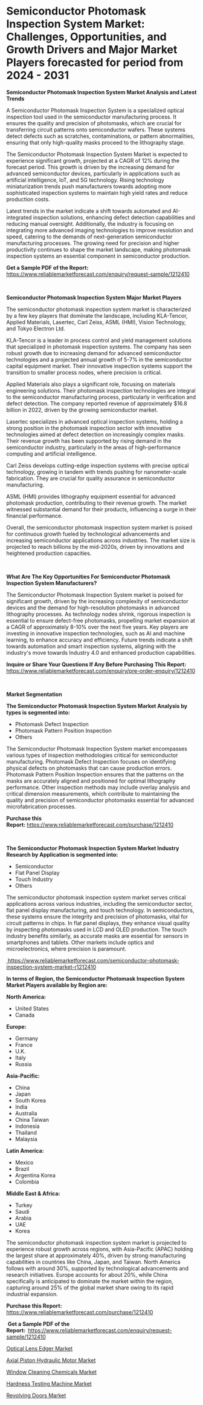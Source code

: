 <p><h1>Semiconductor Photomask Inspection System Market: Challenges, Opportunities, and Growth Drivers and Major Market Players forecasted for period from 2024 - 2031</h1></p><p><strong>Semiconductor Photomask Inspection System Market Analysis and Latest Trends</strong></p>
<p><p>A Semiconductor Photomask Inspection System is a specialized optical inspection tool used in the semiconductor manufacturing process. It ensures the quality and precision of photomasks, which are crucial for transferring circuit patterns onto semiconductor wafers. These systems detect defects such as scratches, contaminations, or pattern abnormalities, ensuring that only high-quality masks proceed to the lithography stage.</p><p>The Semiconductor Photomask Inspection System Market is expected to experience significant growth, projected at a CAGR of 12% during the forecast period. This growth is driven by the increasing demand for advanced semiconductor devices, particularly in applications such as artificial intelligence, IoT, and 5G technology. Rising technology miniaturization trends push manufacturers towards adopting more sophisticated inspection systems to maintain high yield rates and reduce production costs.</p><p>Latest trends in the market indicate a shift towards automated and AI-integrated inspection solutions, enhancing defect detection capabilities and reducing manual oversight. Additionally, the industry is focusing on integrating more advanced imaging technologies to improve resolution and speed, catering to the demands of next-generation semiconductor manufacturing processes. The growing need for precision and higher productivity continues to shape the market landscape, making photomask inspection systems an essential component in semiconductor production.</p></p>
<p><strong>Get a Sample PDF of the Report:&nbsp;</strong> <a href="https://www.reliablemarketforecast.com/enquiry/request-sample/1212410?utm_campaign=1874&utm_medium=2&utm_source=Github&utm_content=ia&utm_term=17122024&utm_id=semiconductor-photomask-inspection-system">https://www.reliablemarketforecast.com/enquiry/request-sample/1212410</a></p>
<p>&nbsp;</p>
<p><strong>Semiconductor Photomask Inspection System Major Market Players</strong></p>
<p><p>The semiconductor photomask inspection system market is characterized by a few key players that dominate the landscape, including KLA-Tencor, Applied Materials, Lasertec, Carl Zeiss, ASML (HMI), Vision Technology, and Tokyo Electron Ltd. </p><p>KLA-Tencor is a leader in process control and yield management solutions that specialized in photomask inspection systems. The company has seen robust growth due to increasing demand for advanced semiconductor technologies and a projected annual growth of 5-7% in the semiconductor capital equipment market. Their innovative inspection systems support the transition to smaller process nodes, where precision is critical.</p><p>Applied Materials also plays a significant role, focusing on materials engineering solutions. Their photomask inspection technologies are integral to the semiconductor manufacturing process, particularly in verification and defect detection. The company reported revenue of approximately $16.8 billion in 2022, driven by the growing semiconductor market.</p><p>Lasertec specializes in advanced optical inspection systems, holding a strong position in the photomask inspection sector with innovative technologies aimed at defect detection on increasingly complex masks. Their revenue growth has been supported by rising demand in the semiconductor industry, particularly in the areas of high-performance computing and artificial intelligence.</p><p>Carl Zeiss develops cutting-edge inspection systems with precise optical technology, growing in tandem with trends pushing for nanometer-scale fabrication. They are crucial for quality assurance in semiconductor manufacturing.</p><p>ASML (HMI) provides lithography equipment essential for advanced photomask production, contributing to their revenue growth. The market witnessed substantial demand for their products, influencing a surge in their financial performance.</p><p>Overall, the semiconductor photomask inspection system market is poised for continuous growth fueled by technological advancements and increasing semiconductor applications across industries. The market size is projected to reach billions by the mid-2020s, driven by innovations and heightened production capacities.</p></p>
<p>&nbsp;</p>
<p><strong>What Are The Key Opportunities For Semiconductor Photomask Inspection System Manufacturers?</strong></p>
<p><p>The Semiconductor Photomask Inspection System market is poised for significant growth, driven by the increasing complexity of semiconductor devices and the demand for high-resolution photomasks in advanced lithography processes. As technology nodes shrink, rigorous inspection is essential to ensure defect-free photomasks, propelling market expansion at a CAGR of approximately 8-10% over the next five years. Key players are investing in innovative inspection technologies, such as AI and machine learning, to enhance accuracy and efficiency. Future trends indicate a shift towards automation and smart inspection systems, aligning with the industry's move towards Industry 4.0 and enhanced production capabilities.</p></p>
<p><strong>Inquire or Share Your Questions If Any Before Purchasing This Report:</strong> <a href="https://www.reliablemarketforecast.com/enquiry/pre-order-enquiry/1212410?utm_campaign=1874&utm_medium=2&utm_source=Github&utm_content=ia&utm_term=17122024&utm_id=semiconductor-photomask-inspection-system">https://www.reliablemarketforecast.com/enquiry/pre-order-enquiry/1212410</a></p>
<p>&nbsp;</p>
<p><strong>Market Segmentation</strong></p>
<p><strong>The Semiconductor Photomask Inspection System Market Analysis by types is segmented into:</strong></p>
<p><ul><li>Photomask Defect Inspection</li><li>Photomask Pattern Position Inspection</li><li>Others</li></ul></p>
<p><p>The Semiconductor Photomask Inspection System market encompasses various types of inspection methodologies critical for semiconductor manufacturing. Photomask Defect Inspection focuses on identifying physical defects on photomasks that can cause production errors. Photomask Pattern Position Inspection ensures that the patterns on the masks are accurately aligned and positioned for optimal lithography performance. Other inspection methods may include overlay analysis and critical dimension measurements, which contribute to maintaining the quality and precision of semiconductor photomasks essential for advanced microfabrication processes.</p></p>
<p><strong>Purchase this Report:&nbsp;</strong><a href="https://www.reliablemarketforecast.com/purchase/1212410?utm_campaign=1874&utm_medium=2&utm_source=Github&utm_content=ia&utm_term=17122024&utm_id=semiconductor-photomask-inspection-system">https://www.reliablemarketforecast.com/purchase/1212410</a></p>
<p>&nbsp;</p>
<p><strong>The Semiconductor Photomask Inspection System Market Industry Research by Application is segmented into:</strong></p>
<p><ul><li>Semiconductor</li><li>Flat Panel Display</li><li>Touch Industry</li><li>Others</li></ul></p>
<p><p>The semiconductor photomask inspection system market serves critical applications across various industries, including the semiconductor sector, flat panel display manufacturing, and touch technology. In semiconductors, these systems ensure the integrity and precision of photomasks, vital for circuit patterns in chips. In flat panel displays, they enhance visual quality by inspecting photomasks used in LCD and OLED production. The touch industry benefits similarly, as accurate masks are essential for sensors in smartphones and tablets. Other markets include optics and microelectronics, where precision is paramount.</p></p>
<p><a href="https://www.reliablemarketforecast.com/semiconductor-photomask-inspection-system-market-r1212410?utm_campaign=1874&utm_medium=2&utm_source=Github&utm_content=ia&utm_term=17122024&utm_id=semiconductor-photomask-inspection-system">&nbsp;https://www.reliablemarketforecast.com/semiconductor-photomask-inspection-system-market-r1212410</a></p>
<p><strong>In terms of Region, the Semiconductor Photomask Inspection System Market Players available by Region are:</strong></p>
<p>
    <p> <strong> North America: </strong>
        <ul>
            <li>United States</li>
            <li>Canada</li>
        </ul>
        </p> 
    <p> <strong> Europe: </strong>
        <ul>
            <li>Germany</li>
            <li>France</li>
            <li>U.K.</li>
            <li>Italy</li>
            <li>Russia</li>
        </ul>
        </p> 
    <p> <strong> Asia-Pacific: </strong>
        <ul>
            <li>China</li>
            <li>Japan</li>
            <li>South Korea</li>
            <li>India</li>
            <li>Australia</li>
            <li>China Taiwan</li>
            <li>Indonesia</li>
            <li>Thailand</li>
            <li>Malaysia</li>
        </ul>
        </p> 
    <p> <strong> Latin America: </strong>
        <ul>
            <li>Mexico</li>
            <li>Brazil</li>
            <li>Argentina Korea</li>
            <li>Colombia</li>
        </ul>
        </p> 
    <p> <strong> Middle East & Africa: </strong>
        <ul>
            <li>Turkey</li>
            <li>Saudi</li>
            <li>Arabia</li>
            <li>UAE</li>
            <li>Korea</li>
        </ul>
    </p>
    </p>
<p><p>The semiconductor photomask inspection system market is projected to experience robust growth across regions, with Asia-Pacific (APAC) holding the largest share at approximately 40%, driven by strong manufacturing capabilities in countries like China, Japan, and Taiwan. North America follows with around 30%, supported by technological advancements and research initiatives. Europe accounts for about 20%, while China specifically is anticipated to dominate the market within the region, capturing around 25% of the global market share owing to its rapid industrial expansion.</p></p>
<p><strong>Purchase this Report: </strong><a href="https://www.reliablemarketforecast.com/purchase/1212410?utm_campaign=1874&utm_medium=2&utm_source=Github&utm_content=ia&utm_term=17122024&utm_id=semiconductor-photomask-inspection-system">https://www.reliablemarketforecast.com/purchase/1212410</a></p>
<p>&nbsp;<strong>Get a Sample PDF of the Report:&nbsp;&nbsp;</strong><a href="https://www.reliablemarketforecast.com/enquiry/request-sample/1212410?utm_campaign=1874&utm_medium=2&utm_source=Github&utm_content=ia&utm_term=17122024&utm_id=semiconductor-photomask-inspection-system">https://www.reliablemarketforecast.com/enquiry/request-sample/1212410</a></p>
<p><strong></strong></p>
<p><p><a href="https://www.linkedin.com/pulse/optical-lens-edger-market-size-growth-109-cagr-from-2024-ee8we?utm_campaign=1874&utm_medium=2&utm_source=Github&utm_content=ia&utm_term=17122024&utm_id=semiconductor-photomask-inspection-system">Optical Lens Edger Market</a></p><p><a href="https://www.linkedin.com/pulse/detailed-insights-competitive-landscape-axial-piston-hydraulic-j5tse?utm_campaign=1874&utm_medium=2&utm_source=Github&utm_content=ia&utm_term=17122024&utm_id=semiconductor-photomask-inspection-system">Axial Piston Hydraulic Motor Market</a></p><p><a href="https://github.com/ChiragRP21/Market-Research-Report-List-6/blob/main/window-cleaning-chemicals-market.md?utm_campaign=1874&utm_medium=2&utm_source=Github&utm_content=ia&utm_term=17122024&utm_id=semiconductor-photomask-inspection-system">Window Cleaning Chemicals Market</a></p><p><a href="https://www.linkedin.com/pulse/hardness-testing-machine-market-analysis-insights-competition-vhgye?utm_campaign=1874&utm_medium=2&utm_source=Github&utm_content=ia&utm_term=17122024&utm_id=semiconductor-photomask-inspection-system">Hardness Testing Machine Market</a></p><p><a href="https://www.linkedin.com/pulse/charting-future-comprehensive-analysis-global-revolving-3xkxe?utm_campaign=1874&utm_medium=2&utm_source=Github&utm_content=ia&utm_term=17122024&utm_id=semiconductor-photomask-inspection-system">Revolving Doors Market</a></p></p>